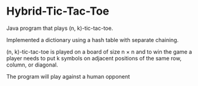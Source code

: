 # Hybrid-Tic-Tac-Toe

Java program that plays (n, k)-tic-tac-toe.

Implemented a dictionary using a hash table with separate chaining.

(n, k)-tic-tac-toe is played on a board of size n × n and to win the game a player needs to put k symbols on adjacent positions of the same row, column, or diagonal.

The program will play against a human opponent
